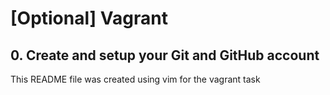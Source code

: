 # [Optional] Vagrant
## 0. Create and setup your Git and GitHub account 
This README file was created using vim for the vagrant task
